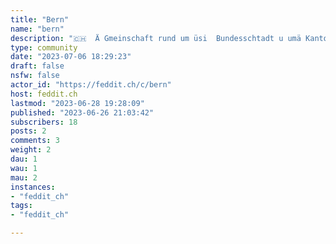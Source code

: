 ```yaml
---
title: "Bern" 
name: "bern"
description: "🇨🇭  Ä Gmeinschaft rund um üsi  Bundesschtadt u umä Kanton Bärn.  ::: spoiler D Husornig isch yzhaute!  1. Nume nid gschprängt2. Ke Wärbig u Schpäm3. Syt nätt zunenang, ganz bsungers:4. Ke Diskriminierig:::--- 🇩🇪 🇦🇹 🇱🇮  Eine Gemeinschaft rund um die Schweizerische Bundesstadt und um den Kanton Bern.  ::: spoiler Die Hausordnung ist einzuhalten!  1. Nur keine Eile2. Keine Werbung und kein Spam3. Seid nett zueinander, ganz besonders:4. Keine Diskriminierung:::---🇬🇧 🇮🇪 🇺🇸 🇨🇦 🇦🇺 🇳🇿  A Community all around the federal city and canton of Bern, Switzerland.  English-language contributions are welcome!  ::: spoiler House rules1. There's no need for any kind of haste2. No advertising or spam3. Be kind to each other, especially:4. No discrimination:::---::: spoiler ©️ Banner Image AttributionPicture by: [Giles Laurent](https://commons.wikimedia.org/wiki/File:15_Bern_Photo_by_Giles_Laurent.jpg)  Title: Bern bei Sonnenuntergang  Date: 2020/04/24  License: ([CC BY-SA 4.0](https://creativecommons.org/licenses/by-sa/4.0/deed.en))  :::---  ::: spoiler 🧑🏻\u200d🤝\u200d🧑🏾 Related communities  [DACH@feddit.de](/c/dach@feddit.de)  [Switzerland](/c/switzerland)  [Schweiz](/c/schweiz)  [Schweiz@feddit.de](/c/schweiz@feddit.de)  [Schwiiz](/c/schwiiz)  [Zurich@lemmy.world](/c/zurich@lemmy.world)  :::---"
type: community
date: "2023-07-06 18:29:23"
draft: false
nsfw: false
actor_id: "https://feddit.ch/c/bern"
host: feddit.ch
lastmod: "2023-06-28 19:28:09"
published: "2023-06-26 21:03:42"
subscribers: 18
posts: 2
comments: 3
weight: 2
dau: 1
wau: 1
mau: 2
instances:
- "feddit_ch"
tags: 
- "feddit_ch"

---
```

